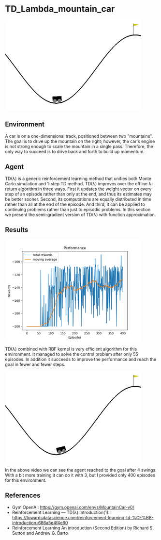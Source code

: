 # TD_Lambda_mountain_car
<p align="left">
  <img src="Assets\openaigym_td_lambda_mountain_car_agent.gif" width="450">
</p>

## Environment
A car is on a one-dimensional track, positioned between two "mountains". The goal is to drive up the mountain on the right; however, the car's engine is not strong enough to scale the mountain in a single pass. Therefore, the only way to succeed is to drive back and forth to build up momentum.

## Agent
TD(λ) is a generic reinforcement learning method that unifies both Monte Carlo simulation and 1-step TD method.
TD(λ) improves over the offline λ-return algorithm in three ways. First it updates
the weight vector on every step of an episode rather than only at the end, and thus
its estimates may be better sooner. Second, its computations are equally distributed
in time rather than all at the end of the episode. And third, it can be applied to
continuing problems rather than just to episodic problems. In this section we present the
semi-gradient version of TD(λ) with function approximation.

## Results
<p align="left">
  <img src="Assets\Results.png" width="450">
</p>
TD(λ) combined with RBF kernel is very efficient algorithm for this environment.
It managed to solve the control problem after only 55 episodes. 
In addition it succeeds to improve the performance and reach the goal in fewer and fewer steps.

<p align="left">
  <img src="Assets\openaigym_td_lambda_mountain_car_agent_trained.gif" width="450">
</p>
In the above video we can see the agent reached to the goal after 4 swings.
With a bit more training it can do it with 3, but I provided only 400 episodes for this environment.

## References
* Gym OpenAI: https://gym.openai.com/envs/MountainCar-v0/
* Reinforcement Learning — TD(λ) Introduction(1): https://towardsdatascience.com/reinforcement-learning-td-%CE%BB-introduction-686a5e4f4e60
* Reinforcement Learning An introduction (Second Edition) by Richard S. Sutton and Andrew G. Barto
